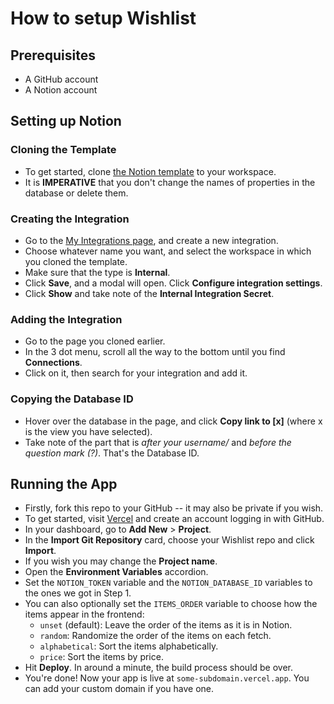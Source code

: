 # How to setup Wishlist
## Prerequisites
- A GitHub account
- A Notion account

## Setting up Notion
### Cloning the Template
- To get started, clone [the Notion template](https://alexciao.notion.site/Wishlist-16b684a97162805a9a77e5a913f5dd3b?pvs=74) to your workspace.
- It is **IMPERATIVE** that you don't change the names of properties in the database or delete them.
### Creating the Integration
- Go to the [My Integrations page](https://www.notion.so/profile/integrations), and create a new integration.
- Choose whatever name you want, and select the workspace in which you cloned the template.
- Make sure that the type is **Internal**.
- Click **Save**, and a modal will open. Click **Configure integration settings**.
- Click **Show** and take note of the **Internal Integration Secret**.
### Adding the Integration
- Go to the page you cloned earlier.
- In the 3 dot menu, scroll all the way to the bottom until you find **Connections**.
- Click on it, then search for your integration and add it.
### Copying the Database ID
- Hover over the database in the page, and click **Copy link to [x]** (where x is the view you have selected).
- Take note of the part that is _after your username/_ and _before the question mark (?)_. That's the Database ID.

## Running the App
- Firstly, fork this repo to your GitHub -- it may also be private if you wish.
- To get started, visit [Vercel](https://vercel.com/) and create an account logging in with GitHub.
- In your dashboard, go to **Add New** > **Project**.
- In the **Import Git Repository** card, choose your Wishlist repo and click **Import**.
- If you wish you may change the **Project name**.
- Open the **Environment Variables** accordion.
- Set the `NOTION_TOKEN` variable and the `NOTION_DATABASE_ID` variables to the ones we got in Step 1.
- You can also optionally set the `ITEMS_ORDER` variable to choose how the items appear in the frontend:
  - `unset` (default): Leave the order of the items as it is in Notion.
  - `random`: Randomize the order of the items on each fetch.
  - `alphabetical`: Sort the items alphabetically.
  - `price`: Sort the items by price.
- Hit **Deploy**. In around a minute, the build process should be over.
- You're done! Now your app is live at `some-subdomain.vercel.app`. You can add your custom domain if you have one.
